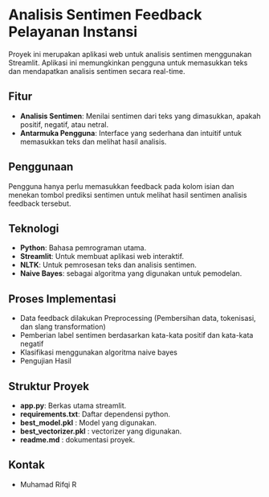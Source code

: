 # Analisis Sentimen Feedback Pelayanan Instansi
Proyek ini merupakan aplikasi web untuk analisis sentimen menggunakan Streamlit. Aplikasi ini memungkinkan pengguna untuk memasukkan teks dan mendapatkan analisis sentimen secara real-time.

## Fitur

- **Analisis Sentimen**: Menilai sentimen dari teks yang dimasukkan, apakah positif, negatif, atau netral.
- **Antarmuka Pengguna**: Interface yang sederhana dan intuitif untuk memasukkan teks dan melihat hasil analisis.

## Penggunaan
Pengguna hanya perlu memasukkan feedback pada kolom isian dan menekan tombol prediksi sentimen untuk melihat hasil sentimen analisis feedback tersebut.

## Teknologi

- **Python**: Bahasa pemrograman utama.
- **Streamlit**: Untuk membuat aplikasi web interaktif.
- **NLTK**: Untuk pemrosesan teks dan analisis sentimen.
- **Naive Bayes**: sebagai algoritma yang digunakan untuk pemodelan.

## Proses Implementasi
- Data feedback dilakukan Preprocessing (Pembersihan data, tokenisasi, dan slang transformation)
- Pemberian label sentimen berdasarkan kata-kata positif dan kata-kata negatif
- Klasifikasi menggunakan algoritma naive bayes
- Pengujian Hasil

## Struktur Proyek
- **app.py**: Berkas utama streamlit.
- **requirements.txt**: Daftar dependensi python.
- **best_model.pkl** : Model yang digunakan.
- **best_vectorizer.pkl** : vectorizer yang digunakan.
- **readme.md** : dokumentasi proyek.

## Kontak
- Muhamad Rifqi R
